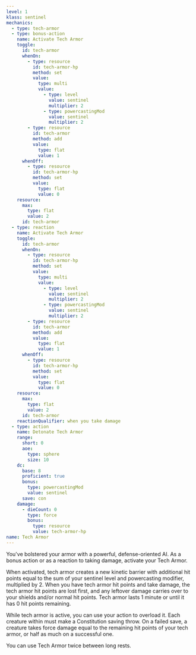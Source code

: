 ```yaml
---
level: 1
klass: sentinel
mechanics:
  - type: tech-armor
  - type: bonus-action
    name: Activate Tech Armor
    toggle:
      id: tech-armor
      whenOn:
        - type: resource
          id: tech-armor-hp
          method: set
          value:
            type: multi
            value:
              - type: level
                value: sentinel
                multiplier: 2
              - type: powercastingMod
                value: sentinel
                multiplier: 2
        - type: resource
          id: tech-armor
          method: add
          value:
            type: flat
            value: 1
      whenOff:
        - type: resource
          id: tech-armor-hp
          method: set
          value:
            type: flat
            value: 0
    resource:
      max:
        type: flat
        value: 2
      id: tech-armor
  - type: reaction
    name: Activate Tech Armor
    toggle:
      id: tech-armor
      whenOn:
        - type: resource
          id: tech-armor-hp
          method: set
          value:
            type: multi
            value:
              - type: level
                value: sentinel
                multiplier: 2
              - type: powercastingMod
                value: sentinel
                multiplier: 2
        - type: resource
          id: tech-armor
          method: add
          value:
            type: flat
            value: 1
      whenOff:
        - type: resource
          id: tech-armor-hp
          method: set
          value:
            type: flat
            value: 0
    resource:
      max:
        type: flat
        value: 2
      id: tech-armor
    reactionQualifier: when you take damage
  - type: action
    name: Detonate Tech Armor
    range:
      short: 0
      aoe:
        type: sphere
        size: 10
    dc:
      base: 8
      proficient: true
      bonus:
        type: powercastingMod
        value: sentinel
      save: con
    damage:
      - dieCount: 0
        type: force
        bonus:
          type: resource
          value: tech-armor-hp
name: Tech Armor
---
```

You've bolstered your armor with a powerful, defense-oriented AI. As a bonus action or as a reaction to taking damage,
activate your Tech Armor.

When activated, tech armor creates a new kinetic barrier with additional hit points equal to the sum of your sentinel level
and powercasting modifier, multiplied by 2. When you have tech armor hit points and take damage, the tech armor hit points
are lost first, and any leftover damage carries over to your shields and/or normal hit points. Tech armor lasts 1 minute
or until it has 0 hit points remaining.

While tech armor is active, you can use your action to overload it. Each creature within <me-distance length="10" /> must make a Constitution
saving throw. On a failed save, a creature takes force damage equal to the remaining hit points of your tech armor,
or half as much on a successful one.

You can use Tech Armor twice between long rests.

